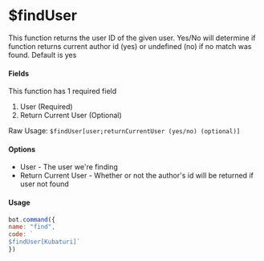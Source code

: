 # $findUser

This function returns the user ID of the given user. Yes/No will determine if function returns current author id \(yes\) or undefined \(no\) if no match was found. Default is yes

#### Fields

This function has 1 required field

1. User \(Required\)
2. Return Current User \(Optional\)

Raw Usage: `$findUser[user;returnCurrentUser (yes/no) (optional)]`

#### Options

* User - The user we're finding
* Return Current User - Whether or not the author's id will be returned if user not found

#### Usage

```javascript
bot.command({
name: "find", 
code: `
$findUser[Kubaturi]`
})
```

